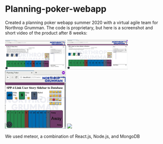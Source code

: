 # Planning-poker-webapp
Created a planning poker webapp summer 2020 with a virtual agile team for Northrop Grumman. The code is proprietary, but here is a screenshot and short video of the product after 8 weeks: 

<img src="https://github.com/DorotheaF/Planning-poker-webapp/blob/master/PP1_watermarked.jpg" width="200" />

<img src="https://github.com/DorotheaF/Planning-poker-webapp/blob/master/PP2_watermarked.jpg" width="200"/>

<img src="https://github.com/DorotheaF/Planning-poker-webapp/blob/master/PP3_watermarked.jpg" width="200" />

<img src="https://github.com/DorotheaF/Planning-poker-webapp/blob/master/Watermaked_PPDemo.mp4" width="200" />

We used meteor, a combination of React.js, Node.js, and MongoDB
